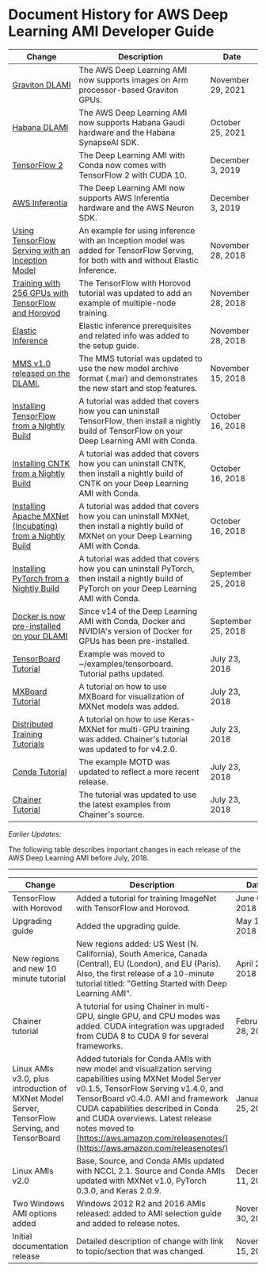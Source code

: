 # Document History for AWS Deep Learning AMI Developer Guide<a name="doc-history"></a>

| Change | Description | Date | 
| --- |--- |--- |
| [Graviton DLAMI](tutorial-graviton.md) |  The AWS Deep Learning AMI now supports images on Arm processor\-based Graviton GPUs\. | November 29, 2021 | 
| [Habana DLAMI](tutorial-habana.md) |  The AWS Deep Learning AMI now supports Habana Gaudi hardware and the Habana SynapseAI SDK\. | October 25, 2021 | 
| [TensorFlow 2](tutorial-tensorflow-2.md) |  The Deep Learning AMI with Conda now comes with TensorFlow 2 with CUDA 10\. | December 3, 2019 | 
| [AWS Inferentia](tutorial-inferentia.md) |  The Deep Learning AMI now supports AWS Inferentia hardware and the AWS Neuron SDK\. | December 3, 2019 | 
| [Using TensorFlow Serving with an Inception Model](tutorial-tfserving.md) | An example for using inference with an Inception model was added for TensorFlow Serving, for both with and without Elastic Inference\. | November 28, 2018 | 
| [Training with 256 GPUs with TensorFlow and Horovod](tutorial-horovod-tensorflow.md) | The TensorFlow with Horovod tutorial was updated to add an example of multiple\-node training\. | November 28, 2018 | 
| [Elastic Inference](launch-config.md) | Elastic inference prerequisites and related info was added to the setup guide\. | November 28, 2018 | 
| [MMS v1\.0 released on the DLAMI\.](tutorial-mms.md) | The MMS tutorial was updated to use the new model archive format \(\.mar\) and demonstrates the new start and stop features\. | November 15, 2018 | 
| [Installing TensorFlow from a Nightly Build](tutorial-tensorflow.md) | A tutorial was added that covers how you can uninstall TensorFlow, then install a nightly build of TensorFlow on your Deep Learning AMI with Conda\. | October 16, 2018 | 
| [Installing CNTK from a Nightly Build](tutorial-cntk.md) | A tutorial was added that covers how you can uninstall CNTK, then install a nightly build of CNTK on your Deep Learning AMI with Conda\. | October 16, 2018 | 
| [Installing Apache MXNet \(Incubating\) from a Nightly Build](tutorial-mxnet.md) | A tutorial was added that covers how you can uninstall MXNet, then install a nightly build of MXNet on your Deep Learning AMI with Conda\. | October 16, 2018 | 
| [Installing PyTorch from a Nightly Build](tutorial-pytorch.md) | A tutorial was added that covers how you can uninstall PyTorch, then install a nightly build of PyTorch on your Deep Learning AMI with Conda\. | September 25, 2018 | 
| [Docker is now pre\-installed on your DLAMI](resources.md#faq) | Since v14 of the Deep Learning AMI with Conda, Docker and NVIDIA's version of Docker for GPUs has been pre\-installed\. | September 25, 2018 | 
| [TensorBoard Tutorial](tutorial-tensorboard.md#tutorial-tensorboard-example) | Example was moved to \~/examples/tensorboard\. Tutorial paths updated\. | July 23, 2018 | 
| [MXBoard Tutorial](debugging-and-visualization.md) | A tutorial on how to use MXBoard for visualization of MXNet models was added\. | July 23, 2018 | 
| [Distributed Training Tutorials](distributed-training.md) | A tutorial on how to use Keras\-MXNet for multi\-GPU training was added\. Chainer's tutorial was updated to for v4\.2\.0\. | July 23, 2018 | 
| [Conda Tutorial](tutorial-conda.md#tutorial-conda-login) | The example MOTD was updated to reflect a more recent release\. | July 23, 2018 | 
| [Chainer Tutorial](tutorial-chainer.md#tutorial-chainer-multi-gpu) | The tutorial was updated to use the latest examples from Chainer's source\. | July 23, 2018 | 

*Earlier Updates:*

The following table describes important changes in each release of the AWS Deep Learning AMI before July, 2018\.


****  

| Change | Description | Date | 
| --- | --- | --- | 
| TensorFlow with Horovod | Added a tutorial for training ImageNet with TensorFlow and Horovod\.  | June 6, 2018 | 
| Upgrading guide | Added the upgrading guide\. | May 15, 2018 | 
| New regions and new 10 minute tutorial | New regions added: US West \(N\. California\), South America, Canada \(Central\), EU \(London\), and EU \(Paris\)\. Also, the first release of a 10\-minute tutorial titled: "Getting Started with Deep Learning AMI"\. | April 26, 2018 | 
| Chainer tutorial | A tutorial for using Chainer in multi\-GPU, single GPU, and CPU modes was added\. CUDA integration was upgraded from CUDA 8 to CUDA 9 for several frameworks\. | February 28, 2018 | 
| Linux AMIs v3\.0, plus introduction of MXNet Model Server, TensorFlow Serving, and TensorBoard | Added tutorials for Conda AMIs with new model and visualization serving capabilities using MXNet Model Server v0\.1\.5, TensorFlow Serving v1\.4\.0, and TensorBoard v0\.4\.0\. AMI and framework CUDA capabilities described in Conda and CUDA overviews\. Latest release notes moved to [https://aws.amazon.com/releasenotes/](https://aws.amazon.com/releasenotes/) | January 25, 2018 | 
| Linux AMIs v2\.0 | Base, Source, and Conda AMIs updated with NCCL 2\.1\. Source and Conda AMIs updated with MXNet v1\.0, PyTorch 0\.3\.0, and Keras 2\.0\.9\. | December 11, 2017 | 
| Two Windows AMI options added | Windows 2012 R2 and 2016 AMIs released: added to AMI selection guide and added to release notes\. | November 30, 2017 | 
| Initial documentation release | Detailed description of change with link to topic/section that was changed\. | November 15, 2017 | 